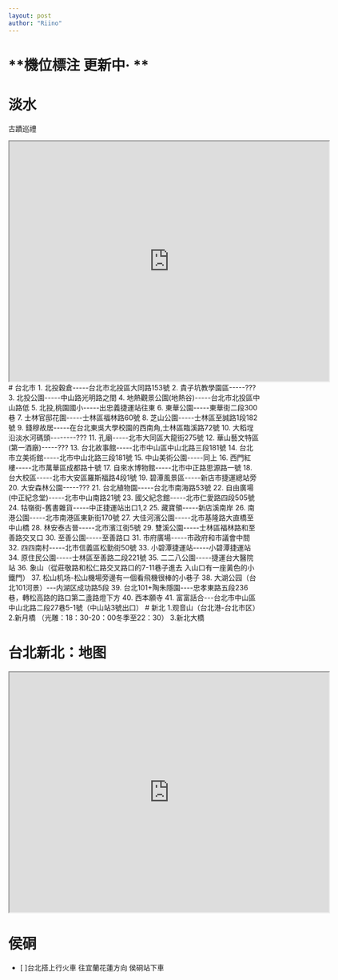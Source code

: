 ```yaml
---
layout: post
author: "Riino"
---
```


# **機位標注 更新中· **
# 淡水 
古蹟巡禮
<iframe src="https://www.google.com/maps/d/embed?mid=1Shq6vJQq7r1POYUKCI_4UKJEp7I&hl=zh-TW" width="640" height="480"></iframe>
# 台北市
1. 北投穀倉-----台北市北投區大同路153號
2. 貴子坑教學園區-----???
3. 北投公園-----中山路光明路之間
4. 地熱觀景公園(地熱谷)-----台北市北投區中山路低
5. 北投,桃園國小-----出忠義捷運站往東
6. 東華公園-----東華街二段300巷
7. 士林官邸花園-----士林區福林路60號
8. 芝山公園-----士林區至誠路1段182號
9. 錢穆故居-----在台北東吳大學校園的西南角,士林區臨溪路72號
10. 大稻埕沿淡水河碼頭--------???
11. 孔廟-----北市大同區大龍街275號
12. 華山藝文特區(第一酒廠)-----???
13. 台北故事館-----北市中山區中山北路三段181號
14. 台北市立美術館-----北市中山北路三段181號
15. 中山美術公園-----同上
16. 西門紅樓-----北市萬華區成都路十號
17. 自來水博物館-----北市中正路思源路一號
18. 台大校區-----北市大安區羅斯福路4段1號
19. 碧潭風景區-----新店市捷運總站旁
20. 大安森林公園-----???
21. 台北植物園-----台北市南海路53號
22. 自由廣場(中正紀念堂)-----北市中山南路21號
23. 國父紀念館-----北市仁愛路四段505號
24. 牯嶺街-舊書雜貨-----中正捷運站出口1,2
25. 藏寶領-----新店溪南岸
26. 南港公園-----北市南港區東新街170號
27. 大佳河濱公園-----北市基隆路大直橋至中山橋
28. 林安泰古晉-----北市濱江街5號
29. 雙溪公園-----士林區福林路和至善路交叉口
30. 至善公園-----至善路口
31. 市府廣場-----市政府和市議會中間
32. 四四南村-----北市信義區松勤街50號
33. 小碧潭捷運站-----小碧潭捷運站
34. 原住民公園-----士林區至善路二段221號
35. 二二八公園-----捷運台大醫院站
36. 象山（從莊敬路和松仁路交叉路口的7-11巷子進去 入山口有一座黃色的小鐵門）
37. 松山机场-松山機場旁邊有一個看飛機很棒的小巷子
38. 大湖公园（台北101河景）---内湖区成功路5段
39. 台北101+陶朱隱園----忠孝東路五段236巷，轉松高路的路口第二盞路燈下方
40. 西本願寺
41. 富富話合---台北市中山區中山北路二段27巷5-1號（中山站3號出口）
# 新北
1.观音山（台北港-台北市区）
2.新月橋 （光雕：18：30-20：00冬季至22：30）
3.新北大橋

# 台北新北：地图
<iframe src="https://www.google.com/maps/d/embed?mid=1ZSW86VETrjOx2B1PviGag9Vya46w-B4Z" width="640" height="480"></iframe>

# 侯硐
- [ ]台北搭上行火車 往宜蘭花蓮方向 侯硐站下車